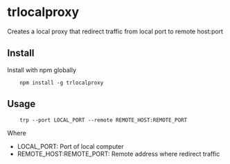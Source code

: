 # trlocalproxy
Creates a local proxy that redirect traffic from local port to remote host:port

## Install
Install with npm globally
```
    npm install -g trlocalproxy
```

## Usage

```
    trp --port LOCAL_PORT --remote REMOTE_HOST:REMOTE_PORT
```

Where
- LOCAL_PORT: Port of local computer
- REMOTE_HOST:REMOTE_PORT: Remote address where redirect traffic


